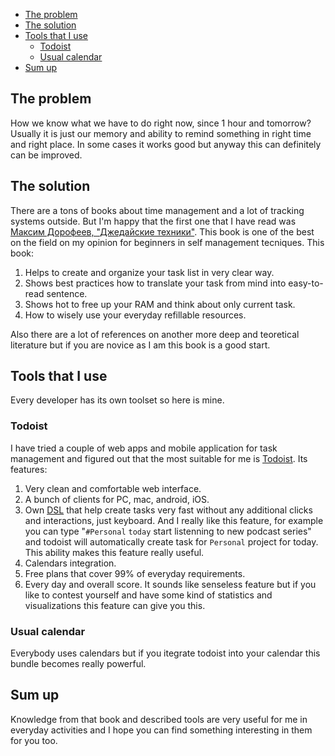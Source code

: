 <!-- MarkdownTOC autolink="true" bracket="round" -->

- [The problem](#the-problem)
- [The solution](#the-solution)
- [Tools that I use](#tools-that-i-use)
	- [Todoist](#todoist)
	- [Usual calendar](#usual-calendar)
- [Sum up](#sum-up)

<!-- /MarkdownTOC -->

## The problem
How we know what we have to do right now, since 1 hour and tomorrow? Usually it is just our memory and ability to remind something in right time and right place. In some cases it works good but anyway this can definitely can be improved.

## The solution
There are a tons of books about time management and a lot of tracking systems outside. But I'm happy that the first one that I have read was [Максим Дорофеев, "Джедайские техники"][link_jedai_book]. This book is one of the best on the field on my opinion for beginners in self management tecniques. This book:
1. Helps to create and organize your task list in very clear way.
2. Shows best practices how to translate your task from mind into easy-to-read sentence.
3. Shows hot to free up your RAM and think about only current task.
4. How to wisely use your everyday refillable resources.

Also there are a lot of references on another more deep and teoretical literature but if you are novice as I am this book is a good start.

## Tools that I use
Every developer has its own toolset so here is mine.

### Todoist
I have tried a couple of web apps and mobile application for task management and figured out that the most suitable for me is [Todoist][link_todoist]. Its features:
1. Very clean and comfortable web interface.
2. A bunch of clients for PC, mac, android, iOS.
3. Own [DSL][link_dsl] that help create tasks very fast without any additional clicks and interactions, just keyboard. And I really like this feature, for example you can type "`#Personal` `today` start listenning to new podcast series" and todoist will automatically create task for `Personal` project for today. This ability makes this feature really useful.
4. Calendars integration.
5. Free plans that cover 99% of everyday requirements.
6. Every day and overall score. It sounds like senseless feature but if you like to contest yourself and have some kind of statistics and visualizations this feature can give you this.

### Usual calendar
Everybody uses calendars but if you itegrate todoist into your calendar this bundle becomes really powerful.

## Sum up
Knowledge from that book and described tools are very useful for me in everyday activities and I hope you can find something interesting in them for you too.

[link_jedai_book]: https://oz.by/books/more10584051.html
[link_todoist]: https://todoist.com
[link_dsl]: https://en.wikipedia.org/wiki/Domain-specific_language
